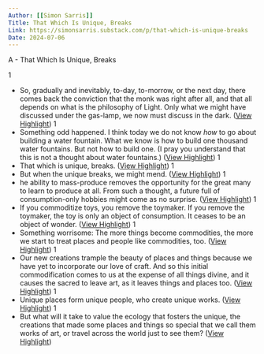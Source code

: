 ```yaml
---
Author: [[Simon Sarris]]
Title: That Which Is Unique, Breaks
Link: https://simonsarris.substack.com/p/that-which-is-unique-breaks
Date: 2024-07-06
---
```

A - That Which Is Unique, Breaks

1
- So, gradually and inevitably, to-day, to-morrow, or the next day, there comes back the conviction that the monk was right after all, and that all depends on what is the philosophy of Light. Only what we might have discussed under the gas-lamp, we now must discuss in the dark. ([View Highlight](https://read.readwise.io/read/01gt7d0j820564yq00wtv5z14n))
1
- Something odd happened. I think today we do not know *how* to go about building a water fountain. What we know is how to build one thousand water fountains. But not how to build one. (I pray you understand that this is not a thought about water fountains.) ([View Highlight](https://read.readwise.io/read/01gt7d3rav1h750ehpxbetw02e))
1
- That which is unique, breaks. ([View Highlight](https://read.readwise.io/read/01gt7d4x40tpn6n0h93znhyfvd))
1
- But when the unique breaks, we might mend.
  [](https://substackcdn.com/image/fetch/f_auto,q_auto:good,fl_progressive:steep/https%3A%2F%2Fbucketeer-e05bbc84-baa3-437e-9518-adb32be77984.s3.amazonaws.com%2Fpublic%2Fimages%2F6776b003-d664-44ad-af8b-7e019ffe61c3_1500x1214.jpeg) ([View Highlight](https://read.readwise.io/read/01gt7d5301gcvyc10dv0dj731m))
1
- he ability to mass-produce removes the opportunity for the great many to learn to produce at all. From such a thought, a future full of consumption-only hobbies might come as no surprise. ([View Highlight](https://read.readwise.io/read/01gt7d6wv5tb6srfyn4z9afn6a))
1
- If you commoditize toys, you remove the toymaker. If you remove the toymaker, the toy is only an object of consumption. It ceases to be an object of wonder. ([View Highlight](https://read.readwise.io/read/01gt7d76pkxjb7gt8szvwk40dr))
1
- Something worrisome: The more things become commodities, the more we start to treat places and people like commodities, too. ([View Highlight](https://read.readwise.io/read/01gt7d89qtzw94bs0x8s11pja2))
1
- Our new creations trample the beauty of places and things because we have yet to incorporate our love of craft. And so this initial commodification comes to us at the expense of all things divine, and it causes the sacred to leave art, as it leaves things and places too. ([View Highlight](https://read.readwise.io/read/01gt7d982xtyypspaetz522nq8))
1
- Unique places form unique people, who create unique works. ([View Highlight](https://read.readwise.io/read/01gt7d9q1z90psra2bya12xaed))
1
- But what will it take to value the ecology that fosters the unique, the creations that made some places and things so special that we call them works of art, or travel across the world just to see them? ([View Highlight](https://read.readwise.io/read/01gt7df76sa3f339bv0q7d64yt))

